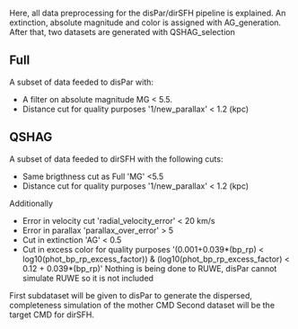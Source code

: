 Here, all data preprocessing for the disPar/dirSFH pipeline is explained.
An extinction, absolute magnitude and color is assigned with AG_generation. 
After that, two datasets are generated with QSHAG_selection

## Full
A subset of data feeded to disPar with:
- A filter on absolute magnitude MG < 5.5.
- Distance cut for quality purposes '1/new_parallax' < 1.2 (kpc)

## QSHAG
A subset of data feeded to dirSFH with the following cuts:
- Same brigthness cut as Full 'MG' <5.5
- Distance cut for quality purposes '1/new_parallax' < 1.2 (kpc)
  
Additionally

- Error in velocity cut 'radial_velocity_error' < 20 km/s
- Error in parallax 'parallax_over_error' > 5
- Cut in extinction 'AG' < 0.5
- Cut in excess color for quality purposes
  '(0.001+0.039*(bp_rp) < log10(phot_bp_rp_excess_factor)) & (log10(phot_bp_rp_excess_factor) < 0.12 + 0.039*(bp_rp)'
Nothing is being done to RUWE, disPar cannot simulate RUWE so it is not included

First subdataset will be given to disPar to generate the dispersed, completeness simulation of the mother CMD
Second dataset will be the target CMD for dirSFH.
